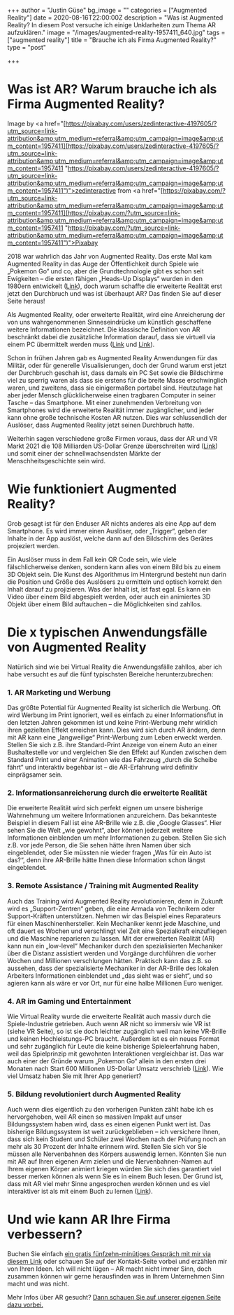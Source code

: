 +++
author = "Justin Güse"
bg_image = ""
categories = ["Augmented Reality"]
date = 2020-08-16T22:00:00Z
description = "Was ist Augmented Reality? In diesem Post versuche ich einige Unklarheiten zum Thema AR aufzuklären."
image = "/images/augmented-reality-1957411_640.jpg"
tags = ["augmented reality"]
title = "Brauche ich als Firma Augmented Reality?"
type = "post"

+++
# Was ist AR? Warum brauche ich als Firma Augmented Reality?

Image by <a href="[https://pixabay.com/users/zedinteractive-4197605/?utm_source=link-attribution&amp;utm_medium=referral&amp;utm_campaign=image&amp;utm_content=1957411](https://pixabay.com/users/zedinteractive-4197605/?utm_source=link-attribution&amp;utm_medium=referral&amp;utm_campaign=image&amp;utm_content=1957411 "https://pixabay.com/users/zedinteractive-4197605/?utm_source=link-attribution&amp;utm_medium=referral&amp;utm_campaign=image&amp;utm_content=1957411")">zedinteractive</a> from <a href="[https://pixabay.com/?utm_source=link-attribution&amp;utm_medium=referral&amp;utm_campaign=image&amp;utm_content=1957411](https://pixabay.com/?utm_source=link-attribution&amp;utm_medium=referral&amp;utm_campaign=image&amp;utm_content=1957411 "https://pixabay.com/?utm_source=link-attribution&amp;utm_medium=referral&amp;utm_campaign=image&amp;utm_content=1957411")">Pixabay</a>

2018 war wahrlich das Jahr von Augmented Reality. Das erste Mal kam Augmented Reality in das Auge der Öffentlichkeit durch Spiele wie „Pokemon Go“ und co, aber die Grundtechnologie gibt es schon seit Ewigkeiten – die ersten fähigen „Heads-Up Displays“ wurden in den 1980ern entwickelt ([Link](http://techland.time.com/2012/11/02/eye-am-a-camera-surveillance-and-sousveillance-in-the-glassage/)), doch warum schaffte die erweiterte Realität erst jetzt den Durchbruch und was ist überhaupt AR? Das finden Sie auf dieser Seite heraus!

Als Augmented Reality, oder erweiterte Realität, wird eine Anreicherung der von uns wahrgenommenen Sinneseindrücke um künstlich geschaffene weitere Informationen bezeichnet. Die klassische Definition von AR beschränkt dabei die zusätzliche Information darauf, dass sie virtuell via einem PC übermittelt werden muss ([Link](https://www.bloomberg.com/news/videos/2016-11-17/ar-vr-is-fourth-wave-of-technology-digi-capital-founder) und [Link](https://doi.org/10.1117/12.197321)).

Schon in frühen Jahren gab es Augmented Reality Anwendungen für das Militär, oder für generelle Visualisierungen, doch der Grund warum erst jetzt der Durchbruch geschah ist, dass damals ein PC Set sowie die Bildschirme viel zu sperrig waren als dass sie erstens für die breite Masse erschwinglich waren, und zweitens, dass sie einigermaßen portabel sind. Heutzutage hat aber jeder Mensch glücklicherweise einen tragbaren Computer in seiner Tasche – das Smartphone. Mit einer zunehmenden Verbreitung von Smartphones wird die erweiterte Realität immer zugänglicher, und jeder kann ohne große technische Kosten AR nutzen. Dies war schlussendlich der Auslöser, dass Augmented Reality jetzt seinen Durchbruch hatte.

Weiterhin sagen verschiedene große Firmen voraus, dass der AR und VR Markt 2021 die 108 Milliarden US-Dollar Grenze überschreiten wird ([Link](https://techcrunch.com/2017/01/11/the-reality-of-vrar-growth/)) und somit einer der schnellwachsendsten Märkte der Menschheitsgeschichte sein wird.

# Wie funktioniert Augmented Reality?

Grob gesagt ist für den Enduser AR nichts anderes als eine App auf dem Smartphone. Es wird immer einen Auslöser, oder „Trigger“, geben der Inhalte in der App auslöst, welche dann auf den Bildschirm des Gerätes projeziert werden.

Ein Auslöser muss in dem Fall kein QR Code sein, wie viele fälschlicherweise denken, sondern kann alles von einem Bild bis zu einem 3D Objekt sein. Die Kunst des Algorithmus im Hintergrund besteht nun darin die Position und Größe des Auslösers zu ermitteln und optisch korrekt den Inhalt darauf zu projizieren. Was der Inhalt ist, ist fast egal. Es kann ein Video über einem Bild abgespielt werden, oder auch ein animiertes 3D Objekt über einem Bild auftauchen – die Möglichkeiten sind zahllos.

# Die x typischen Anwendungsfälle von Augmented Reality

Natürlich sind wie bei Virtual Reality die Anwendungsfälle zahllos, aber ich habe versucht es auf die fünf typischsten Bereiche herunterzubrechen:

### 1. AR Marketing und Werbung

Das größte Potential für Augmented Reality ist sicherlich die Werbung. Oft wird Werbung im Print ignoriert, weil es einfach zu einer Informationsflut in den letzten Jahren gekommen ist und keine Print-Werbung mehr wirklich ihren gezielten Effekt erreichen kann. Dies wird sich durch AR ändern, denn mit AR kann eine „langweilige“ Print-Werbung zum Leben erweckt werden. Stellen Sie sich z.B. ihre Standard-Print Anzeige von einem Auto an einer Bushaltestelle vor und vergleichen Sie den Effekt auf Kunden zwischen dem Standard Print und einer Animation wie das Fahrzeug „durch die Scheibe fährt“ und interaktiv begehbar ist – die AR-Erfahrung wird definitiv einprägsamer sein.

### 2. Informationsanreicherung durch die erweiterte Realität

Die erweiterte Realität wird sich perfekt eignen um unsere bisherige Wahrnehmung um weitere Informationen anzureichern. Das bekannteste Beispiel in diesem Fall ist eine AR-Brille wie z.B. die „Google Glasses“. Hier sehen Sie die Welt „wie gewohnt“, aber können jederzeit weitere Informationen einblenden um mehr Informationen zu geben. Stellen Sie sich z.B. vor jede Person, die Sie sehen hätte ihren Namen über sich eingeblendet, oder Sie müssten nie wieder fragen „Was für ein Auto ist das?“, denn ihre AR-Brille hätte Ihnen diese Information schon längst eingeblendet.

### 3. Remote Assistance / Training mit Augmented Reality

Auch das Training wird Augmented Reality revolutionieren, denn in Zukunft wird es „Support-Zentren“ geben, die eine Armada von Technikern oder Support-Kräften unterstützen. Nehmen wir das Beispiel eines Reparateurs für einen Maschinenhersteller. Kein Mechaniker kennt jede Maschine, und oft dauert es Wochen und verschlingt viel Zeit eine Spezialkraft einzufliegen und die Maschine reparieren zu lassen. Mit der erweiterten Realität (AR) kann nun ein „low-level“ Mechaniker durch den spezialisierten Mechaniker über die Distanz assistiert werden und Vorgänge durchführen die vorher Wochen und Millionen verschlungen hätten. Praktisch kann das z.B. so aussehen, dass der spezialisierte Mechaniker in der AR-Brille des lokalen Arbeiters Informationen einblendet und „das sieht was er sieht“, und so agieren kann als wäre er vor Ort, nur für eine halbe Millionen Euro weniger.

### 4. AR im Gaming und Entertainment

Wie Virtual Reality wurde die erweiterte Realität auch massiv durch die Spiele-Industrie getrieben. Auch wenn AR nicht so immersiv wie VR ist (siehe VR Seite), so ist sie doch leichter zugänglich weil man keine VR-Brille und keinen Hochleistungs-PC braucht. Außerdem ist es ein neues Format und sehr zugänglich für Leute die keine bisherige Spieleerfahrung haben, weil das Spielprinzip mit gewohnten Interaktionen vergleichbar ist. Das war auch einer der Gründe warum „Pokemon Go“ allein in den ersten drei Monaten nach Start 600 Millionen US-Dollar Umsatz verschrieb ([Link](http://venturebeat.com/2016/10/20/pokemon-go-is-the-fastest-mobile-game-to-hit-600-million-in-revenues/)). Wie viel Umsatz haben Sie mit Ihrer App generiert?

### 5. Bildung revolutioniert durch Augmented Reality

Auch wenn dies eigentlich zu den vorherigen Punkten zählt habe ich es hervorgehoben, weil AR einen so massiven Impakt auf unser Bildungssystem haben wird, dass es einen eigenen Punkt wert ist. Das bisherige Bildungssystem ist weit zurückgeblieben – ich versichere Ihnen, dass sich kein Student und Schüler zwei Wochen nach der Prüfung noch an mehr als 30 Prozent der Inhalte erinnern wird. Stellen Sie sich vor Sie müssen alle Nervenbahnen des Körpers auswendig lernen. Könnten Sie nun mit AR auf Ihren eigenen Arm zielen und die Nervenbahnen-Namen auf Ihrem eigenen Körper animiert kriegen würden Sie sich dies garantiert viel besser merken können als wenn Sie es in einem Buch lesen. Der Grund ist, dass mit AR viel mehr Sinne angesprochen werden können und es viel interaktiver ist als mit einem Buch zu lernen ([Link](https://pdfs.semanticscholar.org/1881/0b28c827511c3d1695de59078c3ee8eaaa37.pdf)).

# Und wie kann AR Ihre Firma verbessern?

Buchen Sie einfach [ein gratis fünfzehn-minütiges Gespräch mit mir via diesem Link](https://www.datafortress.cloud/contact/) oder schauen Sie auf der Kontakt-Seite vorbei und erzählen mir von Ihren Ideen. Ich will nicht lügen – AR macht nicht immer Sinn, doch zusammen können wir gerne herausfinden was in Ihrem Unternehmen Sinn macht und was nicht.

Mehr Infos über AR gesucht? [Dann schauen Sie auf unserer eigenen Seite dazu vorbei.](https://www.datafortress.cloud/de/service/virtual-augmented-reality/)